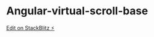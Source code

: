 # Angular-virtual-scroll-base

[Edit on StackBlitz ⚡️](https://stackblitz.com/edit/angular-1ewe8n-3pkbna)